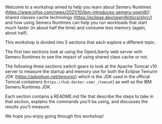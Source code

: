 Welcome to a workshop aimed to help you learn about Semeru Runtimes
(https://www.infoq.com/news/2021/10/ibm-introduces-semeru-openj9/)  shared classes
cache technology (https://eclipse.dev/openj9/docs/shrc/) and how using Semeru
Runtimes can help you run workloads that start much faster (in about half the
time) and consume less memory (again, about half).

This workshop is divided into 5 sections that each explore a different topic.

The first two sections look at using the OpenLiberty web server with Semeru
Runtimes to see the impact of using shared class cache or not.

The following three sections switch gears to look at the Apache Tomcat v10
server to measure the startup and memory use for both the Eclipse Temurin JDK
(https://adoptium.net/temurin/) which is the JDK used in the official Tomcat
containers (`https://hub.docker.com/_/tomcat`) as well as the IBM Semeru
Runtimes JDK.

Each section contains a README.md file that describe the steps to take in
that section, explains the commands you'll be using, and discusses the
results you'll measure.

We hope you enjoy going through this workshop!
